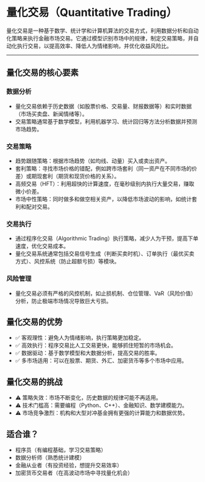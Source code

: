 # 量化交易（Quantitative Trading）

量化交易是一种基于数学、统计学和计算机算法的交易方式，利用数据分析和自动化策略来执行金融市场交易。它通过模型识别市场中的规律，制定交易策略，并自动化执行交易，以提高效率、降低人为情绪影响，并优化收益风险比。

---

## 量化交易的核心要素

### 数据分析
- 量化交易依赖于历史数据（如股票价格、交易量、财报数据等）和实时数据（市场买卖盘、新闻情绪等）。
- 交易策略通常基于数学模型，利用机器学习、统计回归等方法分析数据并预测市场趋势。

### 交易策略
- 趋势跟随策略：根据市场趋势（如均线、动量）买入或卖出资产。
- 套利策略：寻找市场价格的错配，例如跨市场套利（同一资产在不同市场的价差）或期现套利（期货和现货价格的关系）。
- 高频交易（HFT）：利用超快的计算速度，在毫秒级别内执行大量交易，赚取微小价差。
- 市场中性策略：同时做多和做空相关资产，以降低市场波动的影响，如统计套利和配对交易。

### 交易执行
- 通过程序化交易（Algorithmic Trading）执行策略，减少人为干预，提高下单速度，优化交易成本。 
- 量化交易系统通常包括交易信号生成（判断买卖时机）、订单执行（最优买卖方式）、风控系统（防止超额亏损）等模块。

### 风险管理
- 量化交易必须有严格的风控机制，如止损机制、仓位管理、VaR（风险价值）分析，防止极端市场情况导致巨大亏损。

## 量化交易的优势
- ✅ 客观理性：避免人为情绪影响，执行策略更加稳定。
- ✅ 高效执行：程序交易比人工交易更快，能够抓住短暂的市场机会。
- ✅ 数据驱动：基于数学模型和大数据分析，提高交易的胜率。
- ✅ 多市场适用：可以在股票、期货、外汇、加密货币等多个市场中应用。

## 量化交易的挑战
- ⚠ 策略失效：市场不断变化，历史数据的规律可能不再适用。
- ⚠ 技术门槛高：需要编程（Python、C++）、金融知识、数学建模能力。
- ⚠ 市场竞争激烈：机构和大型对冲基金拥有更强的计算能力和数据优势。

## 适合谁？
- 程序员（有编程基础，学习交易策略）
- 数据分析师（熟悉统计建模）
- 金融从业者（有投资经验，想提升交易效率）
- 加密货币交易者（在高波动市场中寻找量化机会）
